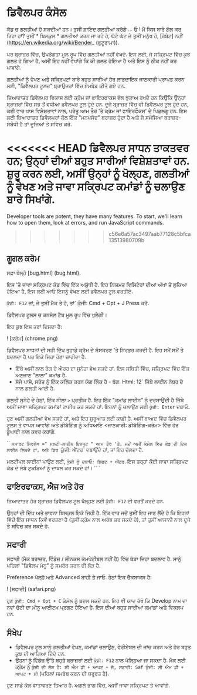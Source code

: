 # ਡਿਵੈਲਪਰ ਕੰਸੋਲ

ਕੋਡ ਚ ਗਲਤੀਆਂ ਹੋ ਸਕਦੀਆਂ ਹਨ। ਤੁਸੀਂ ਸ਼ਾਇਦ ਗਲਤੀਆਂ ਕਰੋਗੇ ... ਓ ! ਮੈਂ ਕਿਸ ਬਾਰੇ ਗੱਲ ਕਰ ਰਿਹਾ ਹਾਂ? ਤੁਸੀਂ * ਬਿਲਕੁਲ * ਗਲਤੀਆਂ ਕਰਨ ਜਾ ਰਹੇ ਹੋ, ਘੱਟੋ ਘੱਟ ਜੇ ਤੁਸੀਂ ਮਨੁੱਖ ਹੋ, [ਰੋਬੋਟ] ਨਹੀਂ (https://en.wikedia.org/wiki/Bender_ (ਫੁਟੂਰਾਮਾ)).

ਪਰ ਬ੍ਰਾਜ਼ਰ ਵਿੱਚ, ਉਪਭੋਗਤਾ ਮੂਲ ਰੂਪ ਵਿੱਚ ਗਲਤੀਆਂ ਨਹੀਂ ਵੇਖਦੇ. ਇਸ ਲਈ, ਜੇ ਸਕ੍ਰਿਪਟ ਵਿੱਚ ਕੁਝ ਗਲਤ ਹੋ ਗਿਆ ਹੈ, ਅਸੀਂ ਇਹ ਨਹੀਂ ਵੇਖਾਂਗੇ ਕਿ ਕੀ ਗਲਤ ਹੋਇਆ ਹੈ ਅਤੇ ਇਸ ਨੂੰ ਠੀਕ ਨਹੀਂ ਕਰ ਪਾਵਾਂਗੇ.

ਗਲਤੀਆਂ ਨੂੰ ਵੇਖਣ ਅਤੇ ਸਕ੍ਰਿਪਟਾਂ ਬਾਰੇ ਬਹੁਤ ਸਾਰੀਆਂ ਹੋਰ ਲਾਭਦਾਇਕ ਜਾਣਕਾਰੀ ਪ੍ਰਾਪਤ ਕਰਨ ਲਈ, "ਡਿਵੈਲਪਰ ਟੂਲਜ਼" ਬ੍ਰਾਉਜ਼ਰਾਂ ਵਿੱਚ ਏਮਬੇਡ ਕੀਤੇ ਗਏ ਹਨ.

ਜ਼ਿਆਦਾਤਰ ਡਿਵੈਲਪਰ ਵਿਕਾਸ ਲਈ ਕ੍ਰੋਮ ਜਾਂ ਫਾਇਰਫਾਕਸ ਵੱਲ ਝੁਕਾਅ ਰਖਦੇ ਹਨ ਕਿਉਂਕਿ ਉਨ੍ਹਾਂ ਬ੍ਰਾਜ਼ਰਾਂ ਵਿੱਚ ਸਭ ਤੋਂ ਵਧੀਆ ਡਵੈਲਪਰ ਟੂਲ ਹੁੰਦੇ ਹਨ. ਦੂਜੇ ਬ੍ਰਾਜ਼ਰ ਵਿੱਚ ਵੀ ਡਿਵੈਲਪਰ ਟੂਲ ਹੁੰਦੇ ਹਨ, ਕਈ ਵਾਰ ਖ਼ਾਸ ਵਿਸ਼ੇਸ਼ਤਾਵਾਂ ਨਾਲ, ਪਰੰਤੂ ਆਮ ਤੌਰ 'ਤੇ ਕ੍ਰੋਮ ਜਾਂ ਫਾਇਰਫੌਕਸ' ਦੇ ਪਿਛਲਗੂ ਹਨ. ਇਸ ਲਈ ਜ਼ਿਆਦਾਤਰ ਡਿਵੈਲਪਰਾਂ ਕੋਲ ਇੱਕ "ਮਨਪਸੰਦ" ਬਰਾਜ਼ਰ ਹੁੰਦਾ ਹੈ ਅਤੇ ਜੇ ਸਮੱਸਿਆ ਬਰਾਜ਼ਰ-ਸੰਬੰਧੀ ਹੈ ਤਾਂ ਦੂਜਿਆਂ ਤੇ ਸਵਿਚ ਕਰੋ.

<<<<<<< HEAD
ਡਿਵੈਲਪਰ ਸਾਧਨ ਤਾਕਤਵਰ ਹਨ; ਉਨ੍ਹਾਂ ਦੀਆਂ ਬਹੁਤ ਸਾਰੀਆਂ ਵਿਸ਼ੇਸ਼ਤਾਵਾਂ ਹਨ. ਸ਼ੁਰੂ ਕਰਨ ਲਈ, ਅਸੀਂ ਉਨ੍ਹਾਂ ਨੂੰ ਖੋਲ੍ਹਣ, ਗਲਤੀਆਂ ਨੂੰ ਵੇਖਣ ਅਤੇ ਜਾਵਾ ਸਕ੍ਰਿਪਟ ਕਮਾਂਡਾਂ ਨੂੰ ਚਲਾਉਣ ਬਾਰੇ ਸਿਖਾਂਗੇ.
=======
Developer tools are potent, they have many features. To start, we'll learn how to open them, look at errors, and run JavaScript commands.
>>>>>>> c56e6a57ac3497aab77128c5bfca13513980709b

## ਗੂਗਲ ਕਰੋਮ

ਸਫ਼ਾ ਖੋਲ੍ਹੋ [bug.html] (bug.html).

ਇਸ 'ਤੇ ਜਾਵਾ ਸਕ੍ਰਿਪਟ ਕੋਡ ਵਿੱਚ ਇੱਕ ਅਸ਼ੁੱਧੀ ਹੈ. ਇਹ ਨਿਯਮਤ ਵਿਸਿਟੇਰਾਂ ਦੀਆਂ ਅੱਖਾਂ ਤੋਂ ਲੁਕਿਆ ਹੋਇਆ ਹੈ, ਇਸ ਲਈ ਆਓ ਇਸਨੂੰ ਵੇਖਣ ਲਈ ਡਵੈਲਪਰ ਟੂਲ ਵਰਤੀਏ.

`ਕੁੰਜੀ: F12` ਜਾਂ, ਜੇ ਤੁਸੀਂ ਮੈਕ ਤੇ ਹੋ, ਤਾਂ` ਕੁੰਜੀ: Cmd + Opt + J Press ਕਰੋ.

ਡਿਵੈਲਪਰ ਟੂਲਸ ਚ ਕਨਸੋਲ ਟੈਬ ਮੂਲ ਰੂਪ ਵਿੱਚ ਖੁਲੇਗੀ।

ਇਹ ਕੁਝ ਇਸ ਤਰਾਂ ਦਿਸਦਾ ਹੈ:

! [ਕਰੋਮ] (chrome.png)

ਡਿਵੈਲਪਰ ਸਾਧਨਾਂ ਦੀ ਸਹੀ ਦਿੱਖ ਤੁਹਾਡੇ ਕ੍ਰੋਮ ਦੇ ਸੰਸਕਰਣ 'ਤੇ ਨਿਰਭਰ ਕਰਦੀ ਹੈ. ਇਹ ਸਮੇਂ ਸਮੇਂ ਤੇ ਬਦਲਦਾ ਹੈ ਪਰ ਇਕੋ ਜਿਹਾ ਹੋਣਾ ਚਾਹੀਦਾ ਹੈ.

- ਇੱਥੇ ਅਸੀਂ ਲਾਲ ਰੰਗ ਦੇ ਐਰਰ ਦਾ ਸੁਨੇਹਾ ਵੇਖ ਸਕਦੇ ਹਾਂ. ਇਸ ਸਥਿਤੀ ਵਿੱਚ, ਸਕ੍ਰਿਪਟ ਵਿੱਚ ਇੱਕ ਅਣਜਾਣ "ਲਾਲਾ" ਕਮਾਂਡ ਹੈ.
- ਸੱਜੇ ਪਾਸੇ, ਸਰੋਤ ਨੂੰ ਇੱਕ ਕਲਿੱਕ ਕਰਨ ਯੋਗ ਲਿੰਕ ਹੈ - ਬੱਗ. Html: 12` ਜਿੱਥੇ ਲਾਈਨ ਨੰਬਰ ਦੇ ਨਾਲ ਗਲਤੀ ਆਈ ਹੈ.

ਗਲਤੀ ਸੁਨੇਹੇ ਦੇ ਹੇਠਾਂ, ਇੱਕ ਨੀਲਾ `>` ਪ੍ਰਤੀਕ ਹੈ. ਇਹ ਇੱਕ "ਕਮਾਂਡ ਲਾਈਨ" ਨੂੰ ਦਰਸਾਉਂਦੀ ਹੈ ਜਿੱਥੇ ਅਸੀਂ ਜਾਵਾ ਸਕ੍ਰਿਪਟ ਕਮਾਂਡਾਂ ਟਾਈਪ ਕਰ ਸਕਦੇ ਹਾਂ. ਇਹਨਾਂ ਨੂੰ ਚਲਾਉਣ ਲਈ `ਕੁੰਜੀ: Enter` ਦਬਾਓ.

ਹੁਣ ਅਸੀਂ ਗਲਤੀਆਂ ਵੇਖ ਸਕਦੇ ਹਾਂ, ਅਤੇ ਇਹ ਸ਼ੁਰੂਆਤ ਲਈ ਕਾਫ਼ੀ ਹੈ. ਅਸੀਂ ਬਾਅਦ ਵਿੱਚ ਡਿਵੈਲਪਰ ਟੂਲਸ ਤੇ ਵਾਪਸ ਆਵਾਂਗੇ ਅਤੇ ਡੀਬੱਗਿੰਗ ਨੂੰ ਅਧਿਆਇ <ਜਾਣਕਾਰੀ: ਡੀਬੱਗਿੰਗ-ਕਰੋਮ> ਵਿੱਚ ਹੋਰ ਡੂੰਘਾਈ ਨਾਲ ਕਵਰ ਕਰਾਂਗੇ.

`` `ਸਮਾਰਟ ਸਿਰਲੇਖ =" ਮਲਟੀ-ਲਾਈਨ ਇਨਪੁਟ "
ਆਮ ਤੌਰ 'ਤੇ, ਜਦੋਂ ਅਸੀਂ ਕੰਸੋਲ ਵਿਚ ਕੋਡ ਦੀ ਇਕ ਲਾਈਨ ਲਿਖਦੇ ਹਾਂ, ਅਤੇ ਫਿਰ `ਕੁੰਜੀ: ਐਂਟਰ` ਦਬਾਉਂਦੇ ਹਾਂ, ਤਾਂ ਇਹ ਚੱਲਦਾ ਹੈ.

ਮਲਟੀਪਲ ਲਾਈਨਾਂ ਪਾਉਣ ਲਈ, `ਕੁੰਜੀ ਨੂੰ ਦਬਾਓ: ਸ਼ਿਫਟ + ਐਂਟਰ`. ਇਸ ਤਰ੍ਹਾਂ ਕੋਈ ਜਾਵਾ ਸਕ੍ਰਿਪਟ ਕੋਡ ਦੇ ਲੰਬੇ ਟੁਕੜਿਆਂ ਨੂੰ ਦਾਖਲ ਕਰ ਸਕਦੇ ਹਾਂ।
`` `

## ਫਾਇਰਫਾਕਸ, ਐਜ ਅਤੇ ਹੋਰ

ਜ਼ਿਆਦਾਤਰ ਹੋਰ ਬ੍ਰਾਜ਼ਰ ਡਿਵੈਲਪਰ ਟੂਲ ਖੋਲ੍ਹਣ ਲਈ `ਕੁੰਜੀ: F12` ਦੀ ਵਰਤੋਂ ਕਰਦੇ ਹਨ.

ਉਨ੍ਹਾਂ ਦੀ ਦਿੱਖ ਅਤੇ ਭਾਵਨਾ ਬਿਲਕੁਲ ਇਕੋ ਜਿਹੀ ਹੈ. ਇੱਕ ਵਾਰ ਜਦੋਂ ਤੁਸੀਂ ਇਹ ਜਾਣ ਲੈਂਦੇ ਹੋ ਕਿ ਇਹਨਾਂ ਵਿੱਚੋਂ ਇੱਕ ਸਾਧਨ ਕਿਵੇਂ ਵਰਤਣਾ ਹੈ (ਤੁਸੀਂ ਕ੍ਰੋਮ ਨਾਲ ਅਰੰਭ ਕਰ ਸਕਦੇ ਹੋ), ਤਾਂ ਤੁਸੀਂ ਆਸਾਨੀ ਨਾਲ ਦੂਜੇ ਤੇ ਸਵਿਚ ਕਰ ਸਕਦੇ ਹੋ.

## ਸਫਾਰੀ

ਸਫਾਰੀ (ਮੈਕ ਬਰਾਜ਼ਰ, ਵਿੰਡੋਜ਼ / ਲੀਨਕਸ ਕੋਮਪੇਟੀਬਲ ਨਹੀਂ ਹੈ) ਵਿੱਚ ਥੋੜਾ ਜਿਹਾ ਬਦਲਾਵ ਹੈ. ਸਾਨੂੰ ਪਹਿਲਾਂ "ਡਿਵੈਲਪ ਮੇਨੂ" ਨੂੰ ਸਮਰੱਥ ਕਰਨ ਦੀ ਲੋੜ ਹੈ.

Preference ਖੋਲ੍ਹੋ ਅਤੇ Advanced ਬਾਹੀ ਤੇ ਜਾਓ. ਹੇਠਾਂ ਇਕ ਚੈੱਕਬਾਕਸ ਹੈ:

! [ਸਫਾਰੀ] (safari.png)

ਹੁਣ `ਕੁੰਜੀ: Cmd + Opt + C` ਕੰਸੋਲ ਨੂੰ ਬਦਲ ਸਕਦੇ ਹਨ. ਇਹ ਵੀ ਯਾਦ ਰੱਖੋ ਕਿ Develop ਨਾਮ ਦਾ ਨਵਾਂ ਚੋਟੀ ਦਾ ਮੀਨੂ ਆਈਟਮ ਪ੍ਰਗਟ ਹੋਇਆ ਹੈ. ਇਸ ਦੀਆਂ ਬਹੁਤ ਸਾਰੀਆਂ ਕਮਾਂਡਾਂ ਅਤੇ ਵਿਕਲਪ ਹਨ.

## ਸੰਖੇਪ

- ਡਿਵੈਲਪਰ ਟੂਲ ਸਾਨੂੰ ਗਲਤੀਆਂ ਵੇਖਣ, ਕਮਾਂਡਾਂ ਚਲਾਉਣ, ਵੇਰੀਏਬਲ ਦੀ ਜਾਂਚ ਕਰਨ ਅਤੇ ਹੋਰ ਬਹੁਤ ਕੁਝ ਦੀ ਆਗਿਆ ਦਿੰਦੇ ਹਨ.
- ਉਹਨਾਂ ਨੂੰ ਵਿੰਡੋਜ਼ ਉੱਤੇ ਬਹੁਤੇ ਬ੍ਰਾਜ਼ਰਾਂ ਲਈ `ਕੁੰਜੀ: F12` ਨਾਲ ਖੋਲ੍ਹਿਆ ਜਾ ਸਕਦਾ ਹੈ. ਮੈਕ ਲਈ ਕ੍ਰੋਮ ਨੂੰ `ਕੁੰਜੀ ਦੀ ਲੋੜ ਹੈ: ਸੀ ਐਮ ਡੀ + ਆਪਟ + ਜੇ, ਸਫਾਰੀ: Saf ਕੁੰਜੀ: ਸੀ ਐਮ ਡੀ + ਆਪਟ + ਸੀ` (ਪਹਿਲਾਂ ਸਮਰੱਥ ਕਰਨ ਦੀ ਜ਼ਰੂਰਤ ਹੈ).

ਹੁਣ ਸਾਡੇ ਕੋਲ ਵਾਤਾਵਰਣ ਤਿਆਰ ਹੈ. ਅਗਲੇ ਭਾਗ ਵਿੱਚ, ਅਸੀਂ ਜਾਵਾ ਸਕ੍ਰਿਪਟ ਤੇ ਆਵਾਂਗੇ.